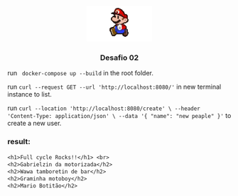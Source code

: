 <!-- PROJECT LOGO -->
<br />
<p align="center">
  <a href="">
    <img src="../../github/mario.gif" alt="Logo" width="auto" height="80">
  </a>

  <h3 align="center">Desafio 02</h3>
</p>

run ``` docker-compose up --build``` in the root folder.

run ``` curl --request GET --url 'http://localhost:8080/' ``` in new terminal instance to list.

run ``` curl --location 'http://localhost:8080/create' \
--header 'Content-Type: application/json' \
--data '{
    "name": "new peaple"
}' ``` to create a new user.

### result: 
```
<h1>Full cycle Rocks!!</h1> <br>
<h2>Gabrielzin da motorizada</h2>
<h2>Wawa tamboretin de bar</h2>
<h2>Graminha motoboy</h2>
<h2>Mario Botitão</h2>
```
